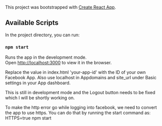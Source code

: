 This project was bootstrapped with [Create React App](https://github.com/facebook/create-react-app).

## Available Scripts

In the project directory, you can run:

### `npm start`

Runs the app in the development mode.<br>
Open [http://localhost:3000](http://localhost:3000) to view it in the browser.

Replace the value in index.html 'your-app-id' with the ID of your own Facebook App.
Also use localhost in Appdomains and site_url under Basic settings in your App dashboard.

This is still in development mode and the Logout button needs to be fixed which I will be shortly working on.

To make the http error go while logging into facebook, we need to convert the app to use https.
You can do that by running the start command as: HTTPS=true npm start

